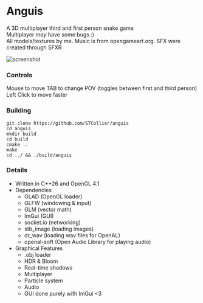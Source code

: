 # Anguis

A 3D multiplayer third and first person snake game <br>
Multiplayer *may* have some bugs :) <br>
All models/textures by me. Music is from opengameart.org. SFX were created through SFXR <br>

![screenshot](screenshot.png)
<br>

### Controls
Mouse to move
TAB to change POV (toggles between first and third person)
Left Click to move faster

### Building
```
git clone https://github.com/STCollier/anguis
cd anguis
mkdir build
cd build
cmake ..
make
cd ../ && ./build/anguis
```

### Details
- Written in C++26 and OpenGL 4.1
- Dependencies
    - GLAD (OpenGL loader)
    - GLFW (windowing & input)
    - GLM  (vector math)
    - ImGui (GUI)
    - socket.io (networking)
    - stb_image (loading images)
    - dr_wav (loading wav files for OpenAL)
    - openal-soft (Open Audio Library for playing audio)
- Graphical Features
    - .obj loader
    - HDR & Bloom
    - Real-time shadows
    - Multiplayer
    - Particle system
    - Audio
    - GUI done purely with ImGui <3